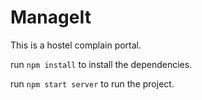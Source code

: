 # ManageIt
This is a hostel complain portal.

run ```npm install``` to install the dependencies.

run ```npm start server``` to run the project.
